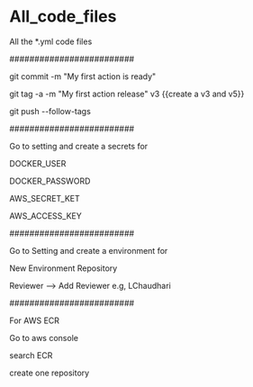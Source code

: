 # All_code_files
All the *.yml code files 

#########################

git commit -m "My first action is ready"

git tag -a -m "My first action release" v3 {{create a v3 and v5}}

git push --follow-tags

#########################

Go to setting and create a secrets for 

DOCKER_USER

DOCKER_PASSWORD

AWS_SECRET_KET

AWS_ACCESS_KEY

#########################

Go to Setting and create a environment for 

New Environment Repository

Reviewer --> Add Reviewer e.g, LChaudhari

#########################

For AWS ECR

Go to aws console

search ECR

create one repository
